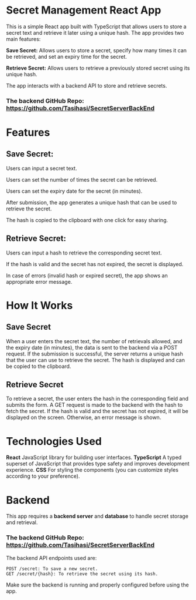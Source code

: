 # Secret Management React App

This is a simple React app built with TypeScript that allows users to store a secret text and retrieve it later using a unique hash. The app provides two main features:

**Save Secret:** Allows users to store a secret, specify how many times it can be retrieved, and set an expiry time for the secret.

**Retrieve Secret:** Allows users to retrieve a previously stored secret using its unique hash.
 
The app interacts with a backend API to store and retrieve secrets.

### The backend GitHub Repo: https://github.com/Tasihasi/SecretServerBackEnd

# Features

## Save Secret:

Users can input a secret text.

Users can set the number of times the secret can be retrieved.

Users can set the expiry date for the secret (in minutes).

After submission, the app generates a unique hash that can be used to retrieve the secret.

The hash is copied to the clipboard with one click for easy sharing.

## Retrieve Secret:

Users can input a hash to retrieve the corresponding secret text.

If the hash is valid and the secret has not expired, the secret is displayed.

In case of errors (invalid hash or expired secret), the app shows an appropriate error message.

# How It Works 

## Save Secret

When a user enters the secret text, the number of retrievals allowed, and the expiry date (in minutes), the data is sent to the backend via a POST request. If the submission is successful, the server returns a unique hash that the user can use to retrieve the secret. The hash is displayed and can be copied to the clipboard.

## Retrieve Secret

To retrieve a secret, the user enters the hash in the corresponding field and submits the form. A GET request is made to the backend with the hash to fetch the secret. If the hash is valid and the secret has not expired, it will be displayed on the screen. Otherwise, an error message is shown.

# Technologies Used

**React** JavaScript library for building user interfaces.
**TypeScript** A typed superset of JavaScript that provides type safety and improves development experience.
**CSS** For styling the components (you can customize styles according to your preference).

# Backend

This app requires a **backend server** and **database** to handle secret storage and retrieval.  

### The backend GitHub Repo: https://github.com/Tasihasi/SecretServerBackEnd

The backend API endpoints used are:

    POST /secret: To save a new secret.
    GET /secret/{hash}: To retrieve the secret using its hash.

Make sure the backend is running and properly configured before using the app.


